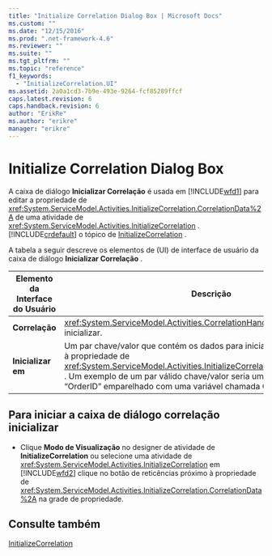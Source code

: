 ```yaml
---
title: "Initialize Correlation Dialog Box | Microsoft Docs"
ms.custom: ""
ms.date: "12/15/2016"
ms.prod: ".net-framework-4.6"
ms.reviewer: ""
ms.suite: ""
ms.tgt_pltfrm: ""
ms.topic: "reference"
f1_keywords: 
  - "InitializeCorrelation.UI"
ms.assetid: 2a0a1cd3-7b9e-493e-9264-fcf85289ffcf
caps.latest.revision: 6
caps.handback.revision: 6
author: "ErikRe"
ms.author: "erikre"
manager: "erikre"
---
```

# Initialize Correlation Dialog Box
A caixa de diálogo **Inicializar Correlação** é usada em [!INCLUDE[wfd1](../workflow-designer/includes/wfd1_md.md)] para editar a propriedade de <xref:System.ServiceModel.Activities.InitializeCorrelation.CorrelationData%2A> de uma atividade de <xref:System.ServiceModel.Activities.InitializeCorrelation> .  [!INCLUDE[crdefault](../test/includes/crdefault_md.md)] o tópico de [InitializeCorrelation](../workflow-designer/initializecorrelation-activity-designer.md) .  
  
 A tabela a seguir descreve os elementos de \(UI\) de interface de usuário da caixa de diálogo **Inicializar Correlação** .  
  
|Elemento da Interface do Usuário|Descrição|  
|--------------------------------------|---------------|  
|**Correlação**|<xref:System.ServiceModel.Activities.CorrelationHandle> de correlação para inicializar.|  
|**Inicializar em**|Um par chave\/valor que contém os dados para inicializar.  Isso corresponde à propriedade de <xref:System.ServiceModel.Activities.InitializeCorrelation.CorrelationData%2A> .  Um exemplo de um par válido chave\/valor seria uma chave chamada “OrderID” emparelhado com uma variável chamada OrderID.|  
  
## Para iniciar a caixa de diálogo correlação inicializar  
  
-   Clique **Modo de Visualização** no designer de atividade de **InitializeCorrelation** ou selecione uma atividade de <xref:System.ServiceModel.Activities.InitializeCorrelation> em [!INCLUDE[wfd2](../workflow-designer/includes/wfd2_md.md)] clique no botão de reticências próximo à propriedade de <xref:System.ServiceModel.Activities.InitializeCorrelation.CorrelationData%2A> na grade de propriedade.  
  
## Consulte também  
 [InitializeCorrelation](../workflow-designer/initializecorrelation-activity-designer.md)
